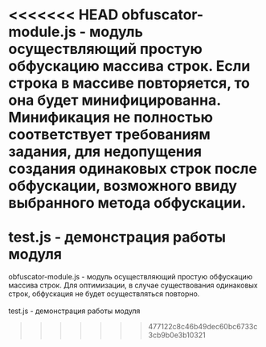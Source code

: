 <<<<<<< HEAD
obfuscator-module.js - модуль осуществляющий простую обфускацию массива строк. Если строка в массиве повторяется, то она будет минифицированна. </br>
Минификация не полностью соответствует требованиям задания, для недопущения создания одинаковых строк после обфускации, возможного ввиду выбранного метода обфускации.</br>
</br>
test.js - демонстрация работы модуля
=======
obfuscator-module.js - модуль осуществляющий простую обфускацию массива строк. Для оптимизации, в случае существования одинаковых строк,
обфускация не будет осуществлятьcя повторно.
<br>
<br>
test.js - демонстрация работы модуля
>>>>>>> 477122c8c46b49dec60bc6733c3cb9b0e3b10321
